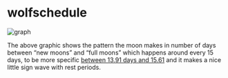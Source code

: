 # wolfschedule

![graph](https://cdn.substack.com/image/fetch/w_1456,c_limit,f_auto,q_auto:good,fl_progressive:steep/https%3A%2F%2Fbucketeer-e05bbc84-baa3-437e-9518-adb32be77984.s3.amazonaws.com%2Fpublic%2Fimages%2F2afd903d-403a-4be2-a25a-e76453f75348_1674x658.png)

The above graphic shows the pattern the moon makes in number of days between “new moons” and “full moons” which happens around every 15 days, to be more specific 
[between 13.91 days and 15.61](https://gist.github.com/andrewarrow/b6c39c8898e6ae7c1d3fed6f35b150c7) and it makes a nice little sign wave with rest periods.

